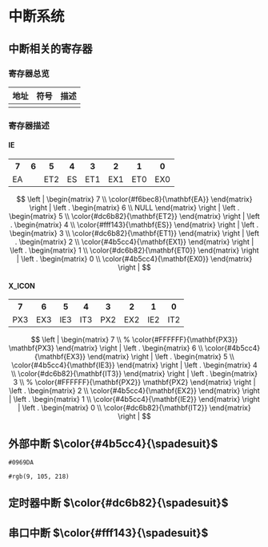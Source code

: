 # 中断系统

## 中断相关的寄存器

### 寄存器总览

|地址|符号|描述|
|-|-|-|
||||

### 寄存器描述

#### IE

<table>
    <tr align="center">
        <th>7</th><th>6</th><th>5</th><th>4</th><th>3</th><th>2</th><th>1</th><th>0</th>
    </tr>
    <tr align="center">
        <td>EA</td><td></td><td>ET2</td><td>ES</td><td>ET1</td><td>EX1</td><td>ET0</td><td>EX0</td>
    </tr>
</table>

$$
\left |
\begin{matrix}
7 \\
\color{#f6bec8}{\mathbf{EA}}
\end{matrix}
\right |
\left .
\begin{matrix}
6 \\
NULL
\end{matrix}
\right |
\left .
\begin{matrix}
5 \\
\color{#dc6b82}{\mathbf{ET2}}
\end{matrix}
\right |
\left .
\begin{matrix}
4 \\
\color{#fff143}{\mathbf{ES}}
\end{matrix}
\right |
\left .
\begin{matrix}
3 \\
\color{#dc6b82}{\mathbf{ET1}}
\end{matrix}
\right |
\left .
\begin{matrix}
2 \\
\color{#4b5cc4}{\mathbf{EX1}}
\end{matrix}
\right |
\left .
\begin{matrix}
1 \\
\color{#dc6b82}{\mathbf{ET0}}
\end{matrix}
\right |
\left .
\begin{matrix}
0 \\
\color{#4b5cc4}{\mathbf{EX0}}
\end{matrix}
\right |
$$

#### X_ICON

<table>
    <tr align="center">
        <th>7</th><th>6</th><th>5</th><th>4</th><th>3</th><th>2</th><th>1</th><th>0</th>
    </tr>
    <tr align="center">
        <td>PX3</td><td>EX3</td><td>IE3</td><td>IT3</td><td>PX2</td><td>EX2</td><td>IE2</td><td>IT2</td>
    </tr>
</table>

$$
\left |
\begin{matrix}
7 \\
% \color{#FFFFFF}{\mathbf{PX3}}
\mathbf{PX3}
\end{matrix}
\right |
\left .
\begin{matrix}
6 \\
\color{#4b5cc4}{\mathbf{EX3}}
\end{matrix}
\right |
\left .
\begin{matrix}
5 \\
\color{#4b5cc4}{\mathbf{IE3}}
\end{matrix}
\right |
\left .
\begin{matrix}
4 \\
\color{#dc6b82}{\mathbf{IT3}}
\end{matrix}
\right |
\left .
\begin{matrix}
3 \\
% \color{#FFFFFF}{\mathbf{PX2}}
\mathbf{PX2}
\end{matrix}
\right |
\left .
\begin{matrix}
2 \\
\color{#4b5cc4}{\mathbf{EX2}}
\end{matrix}
\right |
\left .
\begin{matrix}
1 \\
\color{#4b5cc4}{\mathbf{IE2}}
\end{matrix}
\right |
\left .
\begin{matrix}
0 \\
\color{#dc6b82}{\mathbf{IT2}}
\end{matrix}
\right |
$$

## 外部中断 $\color{#4b5cc4}{\spadesuit}$

`#0969DA`

`#rgb(9, 105, 218)`

## 定时器中断 $\color{#dc6b82}{\spadesuit}$

## 串口中断 $\color{#fff143}{\spadesuit}$
